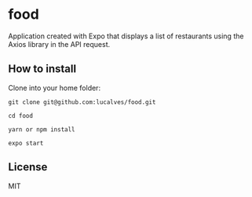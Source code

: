 # food

Application created with Expo that displays a list of restaurants using the Axios library in the API request.

##  How to install

Clone into your home folder:

```
git clone git@github.com:lucalves/food.git

cd food

yarn or npm install

expo start
```

## License

MIT
